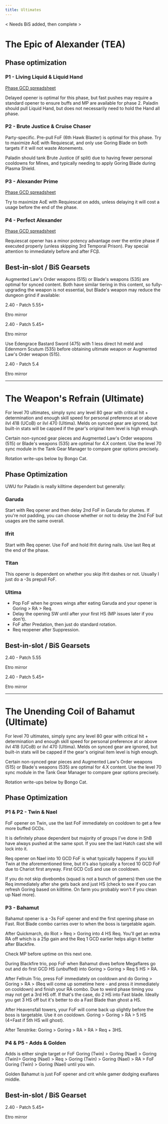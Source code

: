 ```yaml
---
title: Ultimates
---
```

< Needs BiS added, then complete > 

# The Epic of Alexander (TEA)

## Phase optimization

### P1 - Living Liquid & Liquid Hand
[Phase GCD spreadsheet](https://xiv.sleepyshiba.com/pld/sheets/tea1.png)

Delayed opener is optimal for this phase, but fast pushes may require a standard opener to ensure buffs and MP are available for phase 2. Paladin should pull Liquid Hand, but does not necessarily need to hold the Hand all phase.


### P2 - Brute Justice & Cruise Chaser
Party-specific. Pre-pull FoF (6th Hawk Blaster) is optimal for this phase. Try to maximize AoE with Requiescat, and only use Goring Blade on both targets if it will not waste Atonements.

Paladin should tank Brute Justice (if split) due to having fewer personal cooldowns for Mines, and typically needing to apply Goring Blade during Plasma Shield.


### P3 - Alexander Prime
[Phase GCD spreadsheet](https://xiv.sleepyshiba.com/pld/sheets/tea3.png)

Try to maximize AoE with Requiescat on adds, unless delaying it will cost a usage before the end of the phase.


### P4 - Perfect Alexander
[Phase GCD spreadsheet](https://xiv.sleepyshiba.com/pld/sheets/tea4.png)

Requiescat opener has a minor potency advantage over the entire phase if executed properly (unless skipping 3rd Temporal Prison). Pay special attention to immediately before and after FCβ.

## Best-in-slot / BiS Gearsets
Augmented Law's Order weapons (515) or Blade's weapons (535) are optimal for synced content. Both have similar tiering in this content, so fully-upgrading the weapon is not essential, but Blade's weapon may reduce the dungeon grind if available:

2.40 - Patch 5.55+


Etro mirror

2.40 - Patch 5.45+


Etro mirror

Use Edengrace Bastard Sword (475) with 1 less direct hit meld and Edenmorn Scutum (535) before obtaining ultimate weapon or Augmented Law's Order weapon (515).

2.40 - Patch 5.4


Etro mirror


--- 

# The Weapon's Refrain (Ultimate)
For level 70 ultimates, simply sync any level 80 gear with critical hit + determination and enough skill speed for personal preference at or above ilvl 418 (UCoB) or ilvl 470 (Ultima). Melds on synced gear are ignored, but built-in stats will be capped if the gear's original item level is high enough.

Certain non-synced gear pieces and Augmented Law's Order weapons (515) or Blade's weapons (535) are optimal for 4.X content. Use the level 70 sync module in the Tank Gear Manager to compare gear options precisely.

Rotation write-ups below by Bongo Cat.

## Phase Optimization
UWU for Paladin is really killtime dependent but generally:


### Garuda
Start with Req opener and then delay 2nd FoF in Garuda for plumes. If you're not padding, you can choose whether or not to delay the 2nd FoF but usages are the same overall.


### Ifrit
Start with Req opener. Use FoF and hold Ifrit during nails. Use last Req at the end of the phase.


### Titan
This opener is dependent on whether you skip Ifrit dashes or not. Usually I just do a -3s prepull FoF.


### Ultima  
- Pop FoF when he grows wings after eating Garuda and your opener is Goring > RA > Req.
- Delay the opening SW until after your first HS (MP issues later if you don't).
- FoF after Predation, then just do standard rotation.  
- Req reopener after Suppression.

## Best-in-slot / BiS Gearsets
2.40 - Patch 5.55


Etro mirror

2.40 - Patch 5.45+


Etro mirror

--- 

# The Unending Coil of Bahamut (Ultimate)
For level 70 ultimates, simply sync any level 80 gear with critical hit + determination and enough skill speed for personal preference at or above ilvl 418 (UCoB) or ilvl 470 (Ultima). Melds on synced gear are ignored, but built-in stats will be capped if the gear's original item level is high enough.

Certain non-synced gear pieces and Augmented Law's Order weapons (515) or Blade's weapons (535) are optimal for 4.X content. Use the level 70 sync module in the Tank Gear Manager to compare gear options precisely.

Rotation write-ups below by Bongo Cat.

## Phase Optimization

### P1 & P2 - Twin & Nael
FoF opener on Twin, use the last FoF immediately on cooldown to get a few more buffed GCDs.

It is definitely phase dependent but majority of groups I've done in ShB have always pushed at the same spot. If you see the last Hatch cast she will lock into it.

Req opener on Nael into 10 GCD FoF is what typically happens if you kill Twin at the aforementioned time, but it's also typically a forced 10 GCD FoF due to Chariot first anyway. First GCD CoS and use on cooldown.

If you do not skip divebombs (squad is not a bunch of gamers) then use the Req immediately after she gets back and just HS (check to see if you can refresh Goring based on killtime. On farm you probably won't if you clean up Nael more).


### P3 - Bahamut
Bahamut opener is a -3s FoF opener and end the first opening phase on Fast. Riot Blade combo carries over to when the boss is targetable again.

After Quickmarch, do Riot > Req > Goring into 4 HS Req. You'll get an extra RA off which is a 25p gain and the Req 1 GCD earlier helps align it better after Blackfire.

Check MP before uptime on this next one.

During Blackfire trio, pop FoF when Bahamut dives before Megaflares go out and do first GCD HS (unbuffed) into Goring > Goring > Req 5 HS > RA.

After Fellruin Trio, press FoF immediately on cooldown and do Goring > Goring > RA > (Req will come up sometime here - and press it immediately on cooldown) and finish your RA combo. Due to weird phase timing you may not get a 3rd HS off. If that's the case, do 2 HS into Fast blade. Ideally you get 3 HS off but it's better to do a Fast Blade than ghost a HS.

After Heavensfall towers, your FoF will come back up slightly before the boss is targetable. Use it on cooldown. Goring > Goring > RA > 5 HS (4+Fast if 5th HS will ghost).

After Tenstrike: Goring > Goring > RA > RA > Req + 3HS.


### P4 & P5 - Adds & Golden
Adds is either single target or FoF Goring (Twin) > Goring (Nael) > Goring (Twin)> Goring (Nael) > Req > Goring (Twin) > Goring (Nael) > RA > FoF Goring (Twin) > Goring (Nael) until you win.

Golden Bahamut is just FoF opener and crit while gamer dodging exaflares middle.

## Best-in-slot / BiS Gearset
2.40 - Patch 5.45+


Etro mirror

